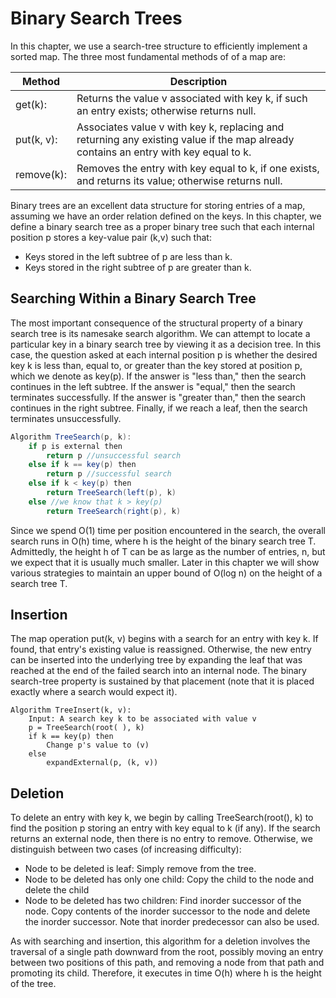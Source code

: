 
# Binary Search Trees
In this chapter, we use a search-tree structure to efficiently implement a sorted map. The three most fundamental methods of of a map are:

| Method     | Description                                                                                                                         |
|------------|-------------------------------------------------------------------------------------------------------------------------------------|
| get(k):    | Returns the value v associated with key k, if such an entry exists; otherwise returns null.                                         |
| put(k, v): | Associates value v with key k, replacing and returning any existing value if the map already contains an entry with key equal to k. |
| remove(k): | Removes the entry with key equal to k, if one exists, and returns its value; otherwise returns null.                                |



Binary trees are an excellent data structure for storing entries of a map, assuming we have an order relation defined on the keys. In this chapter, we define a binary search tree as a proper binary tree such that each internal position p stores a key-value pair (k,v) such that:

* Keys stored in the left subtree of p are less than k.
* Keys stored in the right subtree of p are greater than k.


## Searching Within a Binary Search Tree
The most important consequence of the structural property of a binary search tree is its namesake search algorithm. We can attempt to locate a particular key in a binary search tree by viewing it as a decision tree. In this case, the question asked at each internal position p is whether the desired key k is less than, equal to, or greater than the key stored at position p, which we denote as key(p). If the answer is "less than," then the search continues in the left subtree. If the answer is "equal," then the search terminates successfully. If the answer is "greater than," then the search continues in the right subtree. Finally, if we reach a leaf, then the search terminates unsuccessfully.

```JAVA
Algorithm TreeSearch(p, k):
	if p is external then
		return p //unsuccessful search
	else if k == key(p) then
		return p //successful search
	else if k < key(p) then
		return TreeSearch(left(p), k)
	else //we know that k > key(p)
		return TreeSearch(right(p), k)
```

Since we spend O(1) time per position encountered in the search, the overall search runs in O(h) time, where h is the height of the binary search tree T. Admittedly, the height h of T can be as large as the number of entries, n, but we expect that it is usually much smaller. Later in this chapter we will show various strategies to maintain an upper bound of O(log n) on the height of a search tree T.

## Insertion

The map operation put(k, v) begins with a search for an entry with key k. If found, that entry's existing value is reassigned. Otherwise, the new entry can be inserted into the underlying tree by expanding the leaf that was reached at the end of the failed search into an internal node. The binary search-tree property is sustained by that placement (note that it is placed exactly where a search would expect it).

```
Algorithm TreeInsert(k, v):
	Input: A search key k to be associated with value v
	p = TreeSearch(root( ), k)
	if k == key(p) then
		Change p's value to (v)
	else
		expandExternal(p, (k, v))
```
## Deletion
To delete an entry with key k, we begin by calling TreeSearch(root(), k) to find the position p storing an entry with key equal to k (if any). If the search returns an external node, then there is no entry to remove. Otherwise, we distinguish between two cases (of increasing difficulty):

* Node to be deleted is leaf: Simply remove from the tree. 
* Node to be deleted has only one child: Copy the child to the node and delete the child
*  Node to be deleted has two children: Find inorder successor of the node. Copy contents of the inorder successor to the node and delete the inorder successor. Note that inorder predecessor can also be used.

As with searching and insertion, this algorithm for a deletion involves the traversal of a single path downward from the root, possibly moving an entry between two positions of this path, and removing a node from that path and promoting its child. Therefore, it executes in time O(h) where h is the height of the tree.


